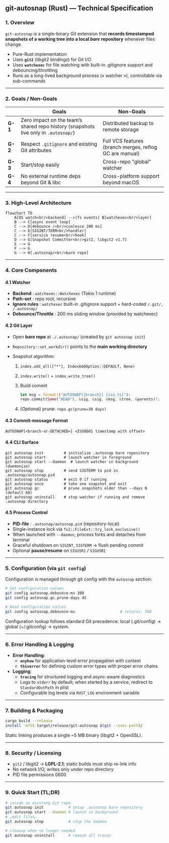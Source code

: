 ## **git-autosnap (Rust) — Technical Specification**

### 1. Overview

`git-autosnap` is a single-binary Git extension that **records timestamped snapshots of a working tree into a local *bare* repository** whenever files change.

* Pure-Rust implementation
* Uses **`git2`** (libgit2 bindings) for Git I/O
* Uses **`watchexec`** for file watching with built-in .gitignore support and debouncing/throttling
* Runs as a long-lived background process (« watcher »), controllable via sub-commands

---

### 2. Goals / Non-Goals

|         | Goals                                                                               | Non-Goals                                               |
| ------- | ----------------------------------------------------------------------------------- | ------------------------------------------------------- |
| **G-1** | Zero impact on the team’s shared repo history (snapshots live only in `.autosnap/`) | Distributed backup to remote storage                    |
| **G-2** | Respect `.gitignore` and existing Git attributes                                    | Full VCS features (branch merges, reflog GC are manual) |
| **G-3** | Start/stop easily                                                                   | Cross-repo "global" watcher                             |
| **G-4** | No external runtime deps beyond Git & libc                                          | Cross-platform support beyond macOS                     |

---

### 3. High-Level Architecture

```mermaid
flowchart TD
    A[OS watch<br/>backend] -->|fs events| B[watchexec<br/>layer]
    B --> C[async event loop]
    C --> D[debounce /<br/>coalesce 200 ms]
    C --> E[SIGINT/TERM<br/>handler]
    C --> F[service resume<br/>hook]
    D --> G[Snapshot Committer<br/>git2, libgit2 v1.7]
    E --> G
    F --> G
    G --> H[.autosnap/<br/>bare repo]
```

---

### 4. Core Components

#### 4.1 Watcher

* **Backend** : `watchexec::Watchexec` (Tokio 1 runtime)
* **Path-set** : repo root, recursive
* **Ignore rules** : `watchexec` built-in .gitignore support + hard-coded
  `/.git/, /.autosnap/`
* **Debounce/Throttle** : 200 ms sliding window (provided by watchexec)

#### 4.2 Git Layer

* Open **bare repo** at `./.autosnap/` (created by `git autosnap init`)
* `Repository::set_workdir()` points to the **main working directory**
* Snapshot algorithm:

  1. `index.add_all(["*"], IndexAddOption::DEFAULT, None)`
  2. `index.write()` + `index.write_tree()`
  3. Build commit

     ```rust
     let msg = format!("AUTOSNAP[{branch}] {iso_ts}");
     repo.commit(Some("HEAD"), &sig, &sig, &msg, &tree, &parents)?;
     ```

  4. *(Optional)* prune: `repo.gc(prune=30 days)`

#### 4.3 Commit-message Format

```
AUTOSNAP[<branch-or-DETACHED>] <ISO8601 timestamp with offset>
```

#### 4.4 CLI Surface

```text
git autosnap init         # initialize .autosnap bare repository
git autosnap start        # launch watcher in foreground
git autosnap start --daemon  # launch watcher in background (daemonize)
git autosnap stop         # send SIGTERM to pid in .autosnap/autosnap.pid
git autosnap status       # exit 0 if running
git autosnap once         # take one snapshot and exit
git autosnap gc           # prune snapshots older than --days N (default 60)
git autosnap uninstall    # stop watcher if running and remove .autosnap directory
```

#### 4.5 Process Control

* **PID-file** : `.autosnap/autosnap.pid` (repository-local)
* Single-instance lock via `fs2::FileExt::try_lock_exclusive()`
* When launched with `--daemon`, process forks and detaches from terminal
* Graceful shutdown on `SIGINT`, `SIGTERM` → flush pending commit
* Optional **pause/resume** on `SIGUSR1` / `SIGUSR2`

---

### 5. Configuration (via `git config`)

Configuration is managed through git config with the `autosnap` section:

```bash
# Set configuration values
git config autosnap.debounce-ms 300
git config autosnap.gc.prune-days 45

# Read configuration values
git config autosnap.debounce-ms                    # returns: 300
```

Configuration lookup follows standard Git precedence: local (.git/config) → global (~/.gitconfig) → system.

---

### 6. Error Handling & Logging

* **Error Handling**:
  * **`anyhow`** for application-level error propagation with context
  * **`thiserror`** for defining custom error types with proper error chains
* **Logging**:
  * **`tracing`** for structured logging and async-aware diagnostics
  * Logs to `stderr` by default; when started by a service, redirect to `StandardOutPath` in plist
  * Configurable log levels via `RUST_LOG` environment variable

---

### 7. Building & Packaging

```bash
cargo build --release
install -m755 target/release/git-autosnap $(git --exec-path)/
```

Static linking produces a single \~5 MB binary (libgit2 + OpenSSL).

---

### 8. Security / Licensing

* `git2` / libgit2 → **LGPL-2.1**; static builds must ship re-link info
* No network I/O; writes only under repo directory
* PID file permissions 0600

---

### 9. Quick Start (TL;DR)

```bash
# inside an existing Git repo
git autosnap init           # setup .autosnap bare repository
git autosnap start --daemon # launch in background
# …edit files…
git autosnap stop           # stop the daemon

# cleanup when no longer needed
git autosnap uninstall      # remove all traces
```

